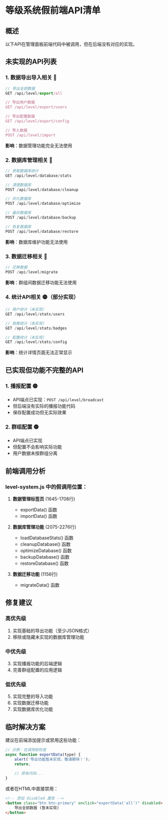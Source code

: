 # 等级系统假前端API清单

## 概述
以下API在管理面板前端代码中被调用，但在后端没有对应的实现。

## 未实现的API列表

### 1. 数据导出导入相关 🔴
```javascript
// 导出全部数据
GET /api/level/export/all

// 导出用户数据
GET /api/level/export/users

// 导出配置数据
GET /api/level/export/config

// 导入数据
POST /api/level/import
```
**影响**：数据管理功能完全无法使用

### 2. 数据库管理相关 🔴
```javascript
// 获取数据库统计
GET /api/level/database/stats

// 清理数据库
POST /api/level/database/cleanup

// 优化数据库
POST /api/level/database/optimize

// 备份数据库
POST /api/level/database/backup

// 恢复数据库
POST /api/level/database/restore
```
**影响**：数据库维护功能无法使用

### 3. 数据迁移相关 🔴
```javascript
// 迁移数据
POST /api/level/migrate
```
**影响**：群组间数据迁移功能无法使用

### 4. 统计API相关 🟡（部分实现）
```javascript
// 用户统计（未实现）
GET /api/level/stats/users

// 勋章统计（未实现）
GET /api/level/stats/badges

// 配置统计（未实现）
GET /api/level/stats/config
```
**影响**：统计详情页面无法正常显示

## 已实现但功能不完整的API

### 1. 播报配置 🟡
- API端点已实现：`POST /api/level/broadcast`
- 但后端没有实际的播报功能代码
- 保存配置成功但无实际效果

### 2. 群组配置 🟡
- API端点已实现
- 但配置不会影响实际功能
- 用户数据未按群组分离

## 前端调用分析

### level-system.js 中的假调用位置：

1. **数据管理标签页** (1645-1708行)
   - exportData() 函数
   - importData() 函数

2. **数据库管理功能** (2075-2276行)
   - loadDatabaseStats() 函数
   - cleanupDatabase() 函数
   - optimizeDatabase() 函数
   - backupDatabase() 函数
   - restoreDatabase() 函数

3. **数据迁移功能** (1156行)
   - migrateData() 函数

## 修复建议

### 高优先级
1. 实现基础的导出功能（至少JSON格式）
2. 移除或隐藏未实现的数据库管理功能

### 中优先级
3. 实现播报功能的后端逻辑
4. 完善群组配置的应用逻辑

### 低优先级
5. 实现完整的导入功能
6. 实现数据迁移功能
7. 实现数据库优化功能

## 临时解决方案

建议在前端添加提示或禁用这些功能：

```javascript
// 示例：在调用前检查
async function exportData(type) {
    alert('导出功能暂未实现，敬请期待！');
    return;
    
    // 原有代码...
}
```

或者在HTML中直接禁用：

```html
<!-- 添加 disabled 属性 -->
<button class="btn btn-primary" onclick="exportData('all')" disabled>
    导出全部数据 (暂未实现)
</button>
``` 